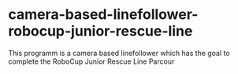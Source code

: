 # camera-based-linefollower-robocup-junior-rescue-line
This programm is a camera based linefollower which has the goal to complete the RoboCup Junior Rescue Line Parcour
